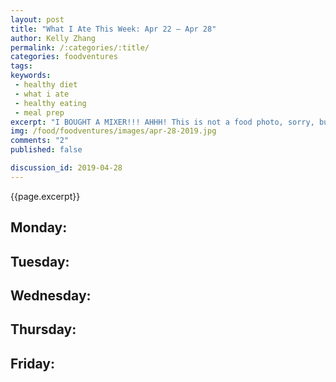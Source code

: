 ```yaml
---
layout: post
title: "What I Ate This Week: Apr 22 – Apr 28"
author: Kelly Zhang
permalink: /:categories/:title/
categories: foodventures
tags:
keywords:
 - healthy diet
 - what i ate
 - healthy eating
 - meal prep
excerpt: "I BOUGHT A MIXER!!! AHHH! This is not a food photo, sorry, but I gotta share my excitement!!"
img: /food/foodventures/images/apr-28-2019.jpg
comments: "2"
published: false

discussion_id: 2019-04-28
---
```



{{page.excerpt}}

## Monday:

## Tuesday:

## Wednesday:

## Thursday:

## Friday:
